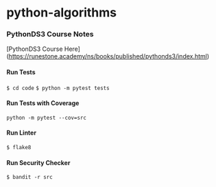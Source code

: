 # python-algorithms

### PythonDS3 Course Notes
[PythonDS3 Course Here] (https://runestone.academy/ns/books/published/pythonds3/index.html)

#### Run Tests

`$ cd code`
`$ python -m pytest tests`

#### Run Tests with Coverage

`python -m pytest --cov=src`

#### Run Linter

`$ flake8`

#### Run Security Checker

`$ bandit -r src`